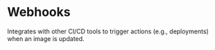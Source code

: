 # Webhooks

Integrates with other CI/CD tools to trigger actions (e.g., deployments) when an image is updated.
